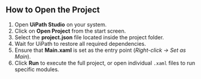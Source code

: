 ## How to Open the Project  

1. Open **UiPath Studio** on your system.  
2. Click on **Open Project** from the start screen.  
3. Select the **project.json** file located inside the project folder.  
4. Wait for UiPath to restore all required dependencies.  
5. Ensure that **Main.xaml** is set as the entry point (*Right-click → Set as Main*).  
6. Click **Run** to execute the full project, or open individual `.xaml` files to run specific modules.  
